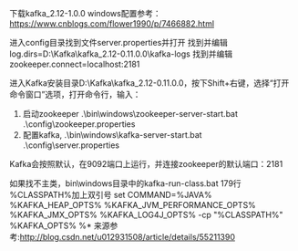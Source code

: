 下载kafka_2.12-1.0.0
windows配置参考：https://www.cnblogs.com/flower1990/p/7466882.html

进入config目录找到文件server.properties并打开
找到并编辑log.dirs=D:\Kafka\kafka_2.12-0.11.0.0\kafka-logs
找到并编辑zookeeper.connect=localhost:2181


进入Kafka安装目录D:\Kafka\kafka_2.12-0.11.0.0，按下Shift+右键，选择“打开命令窗口”选项，打开命令行，输入：
1. 启动zookeeper   .\bin\windows\zookeeper-server-start.bat .\config\zookeeper.properties
2. 配置kafka,  .\bin\windows\kafka-server-start.bat .\config\server.properties

Kafka会按照默认，在9092端口上运行，并连接zookeeper的默认端口：2181


如果找不主类，bin\windows目录中的kafka-run-class.bat   179行
%CLASSPATH%加上双引号
 set COMMAND=%JAVA% %KAFKA_HEAP_OPTS% %KAFKA_JVM_PERFORMANCE_OPTS% %KAFKA_JMX_OPTS% %KAFKA_LOG4J_OPTS% -cp "%CLASSPATH%" %KAFKA_OPTS% %*
来源参考:http://blog.csdn.net/u012931508/article/details/55211390 